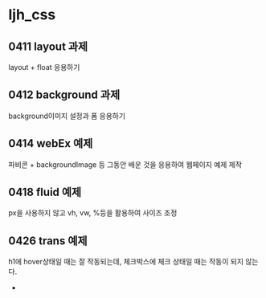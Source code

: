 # ljh_css

## 0411 layout 과제
layout + float 응용하기

## 0412 background 과제
background이미지 설정과 폼 응용하기

## 0414 webEx 예제
파비콘 + backgroundImage 등 그동안 배운 것을 응용하여 웹페이지 예제 제작

## 0418 fluid 예제
px을 사용하지 않고 vh, vw, %등을 활용하여 사이즈 조정

## 0426 trans 예제
h1에 hover상태일 때는 잘 작동되는데, 체크박스에 체크 상태일 때는 작동이 되지 않는다.

-